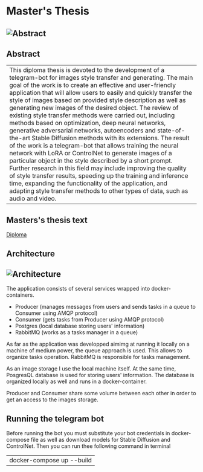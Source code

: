 # Master's Thesis

## ![Abstract](https://i.imgur.com/iCf22Fk.png)
## Abstract
<table>
<tr>
<td>
  This diploma thesis is devoted to the development of a telegram-bot for images style transfer and generating. The main goal of the work is to create an effective and user-friendly application that will allow users to easily and quickly transfer the style of images based on provided style description as well as generating new images of the desired object. The review of existing style transfer methods were carried out, including methods based on optimization, deep neural networks, generative adversarial networks, autoencoders and state-of-the-art Stable Diffusion methods with its extensions. The result of the work is a telegram-bot that allows training the neural network with LoRA or ControlNet to generate images of a particular object in the style described by a short prompt. Further research in this field may include improving the quality of style transfer results, speeding up the training and inference time, expanding the functionality of the application, and adapting style transfer methods to other types of data, such as audio and video.

</td>
</tr>
</table>


## Masters's thesis text

[Diploma](https://docs.google.com/document/d/1CSeM0fYHYugK_CLm7hD8S6BV0ALlk122fC7sCN3rgHA/edit?usp=sharing)

## Architecture
## ![Architecture](https://i.imgur.com/wm6SDI2.png)

The application consists of several services wrapped into docker-containers. 
- Producer (manages messages from users and sends tasks in a queue to Consumer using AMQP protocol)
- Consumer (gets tasks from Producer using AMQP protocol)
- Postgres (local database storing users' information)
- RabbitMQ (works as a tasks manager in a queue)

As far as the application was developped aimimg at running it locally on a machine of medium power, the queue approach is used. This allows to organize tasks operation. RabbitMQ is responsible for tasks management.

As an image storage I use the local machine itself. At the same time, PosgresQL database is used for storing users' information. The database is organized locally as well and runs in a docker-container.

Producer and Consumer share some volume between each other in order to get an access to the images storage.

## Running the telegram bot
Before running the bot you must substitute your bot credentials in docker-compose file as well as download models for Stable Diffusion and ControlNet. Then you can run thee following command in terminal
<table>
<tr>
<td>
docker-compose up --build
</td>
</tr>
</table>
